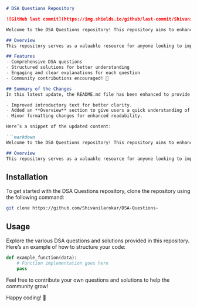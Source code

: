 ```markdown
# DSA Questions Repository

![GitHub last commit](https://img.shields.io/github/last-commit/Shivanilarokar/DSA-Questions-) ![License](https://img.shields.io/badge/license-MIT-blue.svg)

Welcome to the DSA Questions repository! This repository aims to enhance your data structures and algorithms skills through a comprehensive collection of DSA questions and solutions. 🚀

## Overview
This repository serves as a valuable resource for anyone looking to improve their coding abilities or prepare for interviews. It features a collection of thoughtfully curated questions and structured solutions to aid in your learning journey.

## Features
- Comprehensive DSA questions
- Structured solutions for better understanding
- Engaging and clear explanations for each question
- Community contributions encouraged! 🎉

## Summary of the Changes
In this latest update, the README.md file has been enhanced to provide clearer information about the repository. Key changes include:

- Improved introductory text for better clarity.
- Added an **Overview** section to give users a quick understanding of the repository's purpose.
- Minor formatting changes for enhanced readability.

Here’s a snippet of the updated content:

```markdown
Welcome to the DSA Questions repository! This repository aims to enhance your data structures and algorithms skills through a comprehensive collection of DSA questions and solutions.

## Overview
This repository serves as a valuable resource for anyone looking to improve their coding abilities or prepare for interviews. It features a collection of thoughtfully curated questions and structured solutions to aid in your learning journey.
```

## Installation
To get started with the DSA Questions repository, clone the repository using the following command:

```bash
git clone https://github.com/Shivanilarokar/DSA-Questions-
```

## Usage
Explore the various DSA questions and solutions provided in this repository. Here’s an example of how to structure your code:

```python
def example_function(data):
    # Function implementation goes here
    pass
```

Feel free to contribute your own questions and solutions to help the community grow!

Happy coding! 🎈
```